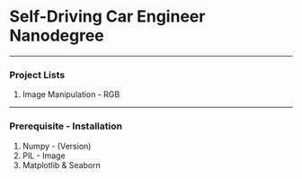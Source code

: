 # Self-Driving Car Engineer Nanodegree

---
### Project Lists
1. Image Manipulation - RGB 

---
### Prerequisite - Installation
1. Numpy - (Version)
2. PIL - Image
3. Matplotlib & Seaborn